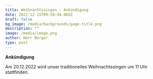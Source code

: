 ```yaml
---
title: Weihnachtssingen - Ankündigung
date: 2022-12-15T09:58:44.065Z
draft: false
bg_image: /media/backgrounds/page-title.png
description: ""
image: /media/image.png
author: Herr Berger
type: post
---
```

**A﻿nkündigung**

A﻿m 20.12.2022 wird unser traditionelles Weihnachtssingen um 11 Uhr stattfinden.